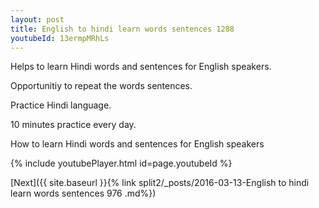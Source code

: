 ```yaml
---
layout: post
title: English to hindi learn words sentences 1288 
youtubeId: 13ermpMRhLs
---
```

 
 
Helps to learn Hindi words and sentences for English speakers.

Opportunitiy to repeat the words sentences. 

Practice Hindi language. 
 
10 minutes practice every day. 
 
How to learn Hindi words and sentences for English speakers 
 
{% include youtubePlayer.html id=page.youtubeId %}
 
 
[Next]({{ site.baseurl }}{% link  split2/_posts/2016-03-13-English to hindi learn words sentences 976 .md%})
 
